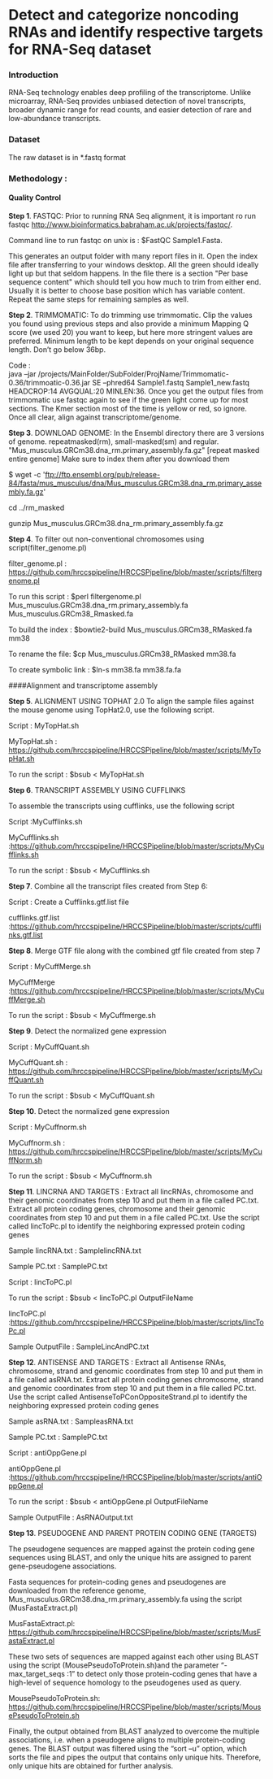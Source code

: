 # Detect and categorize noncoding RNAs and identify respective targets for RNA-Seq dataset
### Introduction
RNA-Seq technology enables deep profiling of the transcriptome. Unlike microarray, RNA-Seq provides unbiased detection of novel transcripts, broader dynamic range for read counts, and easier detection of rare and low-abundance transcripts.
### Dataset
The raw dataset is in *.fastq format

### Methodology :

#### Quality Control
**Step 1**.	FASTQC: Prior to running RNA Seq alignment, it is important ro run fastqc http://www.bioinformatics.babraham.ac.uk/projects/fastqc/. 

Command line to run fastqc on unix is : $FastQC Sample1.Fasta. 

This generates an output folder with many report files in it. Open the index file after transferring to your windows desktop. All the green should ideally light up but that seldom happens. In the file there is a section "Per base sequence content" which should tell you how much to trim from either end. Usually it is better to choose base position which has variable content. Repeat the same steps for remaining samples as well.

**Step 2**.	TRIMMOMATIC: To do trimming use trimmomatic. Clip the values you found using previous steps and also provide a minimum Mapping Q score (we used 20) you want to keep, but here more stringent values are preferred. Minimum length to be kept depends on your original sequence length. Don’t go below 36bp.

Code :  
java –jar  /projects/MainFolder/SubFolder/ProjName/Trimmomatic-0.36/trimmoatic-0.36.jar SE –phred64 Sample1.fastq Sample1_new.fastq HEADCROP:14 AVGQUAL:20 MINLEN:36.  Once you get the output files from trimmomatic use fastqc again to see if the green light come up for most sections. The Kmer section most of the time is yellow or red, so ignore. Once all clear, align against transcriptome/genome.

**Step 3**.	DOWNLOAD GENOME: In the Ensembl directory there are 3 versions of genome. repeatmasked(rm), small-masked(sm) and regular. 
"Mus_musculus.GRCm38.dna_rm.primary_assembly.fa.gz" [repeat masked entire genome]
Make sure to index them after you download them

$ wget -c 'ftp://ftp.ensembl.org/pub/release-84/fasta/mus_musculus/dna/Mus_musculus.GRCm38.dna_rm.primary_assembly.fa.gz'

cd ../rm_masked

gunzip Mus_musculus.GRCm38.dna_rm.primary_assembly.fa.gz

**Step 4**.	To filter out non-conventional chromosomes using script(filter_genome.pl)

filter_genome.pl : https://github.com/hrccspipeline/HRCCSPipeline/blob/master/scripts/filtergenome.pl

To run this script : $perl filtergenome.pl Mus_musculus.GRCm38.dna_rm.primary_assembly.fa Mus_musculus.GRCm38_Rmasked.fa

To build the index : $bowtie2-build Mus_musculus.GRCm38_RMasked.fa mm38

To rename the file: $cp Mus_musculus.GRCm38_RMasked mm38.fa

To create symbolic link : $ln-s mm38.fa mm38.fa.fa


####Alignment and transcriptome assembly

**Step 5**.	ALIGNMENT USING TOPHAT 2.0
To align the sample files against the mouse genome using TopHat2.0, use the following script.

Script : MyTopHat.sh

MyTopHat.sh : https://github.com/hrccspipeline/HRCCSPipeline/blob/master/scripts/MyTopHat.sh

To run the script : $bsub < MyTopHat.sh

**Step 6**.	TRANSCRIPT ASSEMBLY USING CUFFLINKS

To assemble the transcripts using cufflinks, use the following script

Script :MyCufflinks.sh

MyCufflinks.sh :https://github.com/hrccspipeline/HRCCSPipeline/blob/master/scripts/MyCufflinks.sh

To run the script : $bsub < MyCufflinks.sh

**Step 7**.	Combine all the transcript files created from Step 6:

Script : Create a Cufflinks.gtf.list file

cufflinks.gtf.list :https://github.com/hrccspipeline/HRCCSPipeline/blob/master/scripts/cufflinks.gtf.list

**Step 8**.	Merge GTF file along with the combined gtf file created from step 7

Script : MyCuffMerge.sh

MyCuffMerge :https://github.com/hrccspipeline/HRCCSPipeline/blob/master/scripts/MyCuffMerge.sh

To run the script : $bsub < MyCuffmerge.sh

**Step 9**.	Detect the normalized gene expression

Script : MyCuffQuant.sh

MyCuffQuant.sh : https://github.com/hrccspipeline/HRCCSPipeline/blob/master/scripts/MyCuffQuant.sh

To run the script : $bsub < MyCuffQuant.sh

**Step 10**.	Detect the normalized gene expression

Script : MyCuffnorm.sh

MyCuffnorm.sh : https://github.com/hrccspipeline/HRCCSPipeline/blob/master/scripts/MyCuffNorm.sh

To run the script : $bsub < MyCuffnorm.sh

**Step 11**.	LINCRNA AND TARGETS : Extract all lincRNAs, chromosome and their genomic coordinates from step 10 and put them in a file called PC.txt. Extract all protein coding genes, chromosome and their genomic coordinates from step 10 and put them in a file called PC.txt. Use the script called lincToPc.pl to identify the neighboring expressed protein coding genes

Sample lincRNA.txt : SamplelincRNA.txt

Sample PC.txt : SamplePC.txt

Script : lincToPC.pl

To run the script : $bsub < lincToPC.pl OutputFileName

lincToPC.pl :https://github.com/hrccspipeline/HRCCSPipeline/blob/master/scripts/lincToPc.pl

Sample OutputFile : SampleLincAndPC.txt

**Step 12**.	ANTISENSE AND TARGETS : Extract all Antisense RNAs, chromosome, strand and genomic coordinates from step 10 and put them in a file called asRNA.txt. Extract all protein coding genes chromosome, strand and genomic coordinates from step 10 and put them in a file called PC.txt. Use the script called AntisenseToPConOppositeStrand.pl to identify the neighboring expressed protein coding genes

Sample asRNA.txt : SampleasRNA.txt

Sample PC.txt : SamplePC.txt

Script : antiOppGene.pl

antiOppGene.pl :https://github.com/hrccspipeline/HRCCSPipeline/blob/master/scripts/antiOppGene.pl


To run the script : $bsub < antiOppGene.pl  OutputFileName

Sample OutputFile : AsRNAOutput.txt

**Step 13**.	PSEUDOGENE AND PARENT PROTEIN CODING GENE (TARGETS)

The pseudogene sequences are mapped against the protein coding gene sequences using BLAST, and only the unique hits are  assigned to parent gene-pseudogene associations. 

Fasta sequences for protein-coding genes and pseudogenes are downloaded from the reference genome, Mus_musculus.GRCm38.dna_rm.primary_assembly.fa using the script (MusFastaExtract.pl)

MusFastaExtract.pl: https://github.com/hrccspipeline/HRCCSPipeline/blob/master/scripts/MusFastaExtract.pl

These two sets of sequences are mapped against each other using BLAST using the script (MousePseudoToProtein.sh)and the parameter “-max_target_seqs :1” to detect only those protein-coding genes that have a high-level of sequence homology to the pseudogenes used as query. 

MousePseudoToProtein.sh: https://github.com/hrccspipeline/HRCCSPipeline/blob/master/scripts/MousePseudoToProtein.sh

Finally, the output obtained from BLAST analyzed to overcome the multiple associations, i.e. when a pseudogene aligns to multiple protein-coding genes. The BLAST output was filtered using the “sort –u” option, which sorts the file and pipes the output that contains only unique hits. Therefore, only unique hits are obtained for further analysis.

